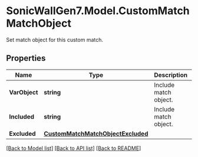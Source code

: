 # SonicWallGen7.Model.CustomMatchMatchObject
Set match object for this custom match.

## Properties

Name | Type | Description | Notes
------------ | ------------- | ------------- | -------------
**VarObject** | **string** | Include match object. | [optional] 
**Included** | **string** | Include match object. | [optional] 
**Excluded** | [**CustomMatchMatchObjectExcluded**](CustomMatchMatchObjectExcluded.md) |  | [optional] 

[[Back to Model list]](../README.md#documentation-for-models) [[Back to API list]](../README.md#documentation-for-api-endpoints) [[Back to README]](../README.md)

